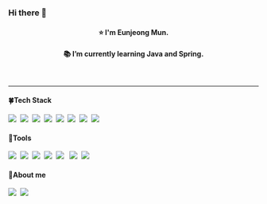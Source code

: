 ### Hi there 👋
<div align="center">
<h4>⭐ I'm Eunjeong Mun. </h4>
<h4>📚 I’m currently learning Java and Spring.</h4>
</div>
<br>
<hr>

<h4>🍀Tech Stack</h4>

<img src="https://img.shields.io/badge/Java-007396?style=flat-square&logo=java&logoColor=white"/>&nbsp;&nbsp;<img src="https://img.shields.io/badge/Spring-6DB33F?style=flat-square&logo=spring&logoColor=white"/>&nbsp;&nbsp;<img src="https://img.shields.io/badge/SpringBoot-6DB33F?style=flat-square&logo=springboot&logoColor=white"/>&nbsp;&nbsp;<img src="https://img.shields.io/badge/Phthon-3776AB?style=flat-square&logo=python&logoColor=white"/>&nbsp;&nbsp;<img src="https://img.shields.io/badge/MySQL-4479A1?style=flat-square&logo=mysql&logoColor=white"/>&nbsp;&nbsp;<img src="https://img.shields.io/badge/AmazonAWS-232F3E?style=flat-square&logo=amazonaws&logoColor=white">&nbsp;&nbsp;<img src="https://img.shields.io/badge/AmazonRDS-527FFF?style=flat-square&logo=amazonrds&logoColor=white">&nbsp;&nbsp;<img src="https://img.shields.io/badge/AmazonS3-569A31?style=flat-square&logo=amazons3&logoColor=white">


<h4>🌰Tools</h4>

<a href="https://github.com/EUNJEONGMUN" target="_blank"><img src="https://img.shields.io/badge/github-181717?style=flat-square&logo=github&logoColor=white"></a>&nbsp;&nbsp;<img src="https://img.shields.io/badge/git-F05032?style=flat-square&logo=git&logoColor=white">&nbsp;&nbsp;<img src="https://img.shields.io/badge/Notion-000000?style=flat-square&logo=notion&logoColor=white">&nbsp;&nbsp;<img src="https://img.shields.io/badge/Intellij-000000?style=flat-square&logo=intellijidea&logoColor=white"/>&nbsp;&nbsp;<img src="https://img.shields.io/badge/VisualStudioCode-007ACC?style=flat-square&logo=visualstudiocode&logoColor=white"/>&nbsp;&nbsp;
<img src="https://img.shields.io/badge/Slack-4A154B?style=flat-square&logo=slack&logoColor=white"/>&nbsp;&nbsp;<img src="https://img.shields.io/badge/Discord-5865F2?style=flat-square&logo=discord&logoColor=white"/>


<h4>🔔About me</h4>

<a href="https://graph-paper.tistory.com"><img src="https://img.shields.io/badge/Blog-F5C400?style=flat-square&logo=Blogger&logoColor=white"/></a>&nbsp;&nbsp;<a href="mailto:munej26@gmail.com" target="_blank"><img src="https://img.shields.io/badge/Gmail-EA4335?style=flat-square&logo=gmail&logoColor=white"/></a>&nbsp;&nbsp;


<!-- <div align="center"> -->

<!-- <h3>GitHub stats</h3>

![Heana's GitHub stats](https://github-readme-stats.vercel.app/api?username=EUNJEONGMUN&show_icons=true&theme=gruvbox)

</div> -->

<!--
**EUNJEONGMUN/EUNJEONGMUN** is a ✨ _special_ ✨ repository because its `README.md` (this file) appears on your GitHub profile.

Here are some ideas to get you started:

- 🔭 I’m currently working on ...
- 🌱 I’m currently learning ...
- 👯 I’m looking to collaborate on ...
- 🤔 I’m looking for help with ...
- 💬 Ask me about ...
- 📫 How to reach me: ...
- 😄 Pronouns: ...
- ⚡ Fun fact: ...
<a href="https://acoustic-abrosaurus-aab.notion.site/86a684fb6efd4fa395ca4141d7610a28" target="_blank"><img src="https://img.shields.io/badge/Portfolio-000000?style=flat-square&logo=notion&logoColor=white"></a>
-->
